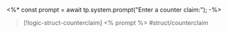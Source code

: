 <%* const prompt = await tp.system.prompt("Enter a counter claim:"); -%>
>[!logic-struct-counterclaim]  <% prompt %> #struct/counterclaim
